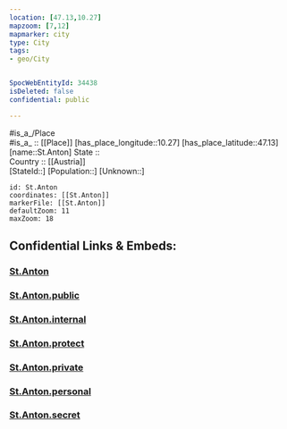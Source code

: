 ```yaml
---
location: [47.13,10.27] 
mapzoom: [7,12] 
mapmarker: city 
type: City
tags:
- geo/City


SpocWebEntityId: 34438
isDeleted: false
confidential: public

---
```

#is_a_/Place  
#is_a_ :: [[Place]] 
[has_place_longitude::10.27] 
[has_place_latitude::47.13] 
[name::St.Anton] 
State ::  
Country :: [[Austria]]  
[StateId::] 
[Population::] 
[Unknown::] 


```leaflet
id: St.Anton
coordinates: [[St.Anton]] 
markerFile: [[St.Anton]] 
defaultZoom: 11 
maxZoom: 18
```


## Confidential Links & Embeds: 

### [St.Anton](/_Standards/Earth/Continent/Europe/Europe~Central/Austria/Austrias_States/Tirol/City/St.Anton.md) 

### [St.Anton.public](/_public/Earth/Continent/Europe/Europe~Central/Austria/Austrias_States/Tirol/City/St.Anton.public.md) 

### [St.Anton.internal](/_internal/Earth/Continent/Europe/Europe~Central/Austria/Austrias_States/Tirol/City/St.Anton.internal.md) 

### [St.Anton.protect](/_protect/Earth/Continent/Europe/Europe~Central/Austria/Austrias_States/Tirol/City/St.Anton.protect.md) 

### [St.Anton.private](/_private/Earth/Continent/Europe/Europe~Central/Austria/Austrias_States/Tirol/City/St.Anton.private.md) 

### [St.Anton.personal](/_personal/Earth/Continent/Europe/Europe~Central/Austria/Austrias_States/Tirol/City/St.Anton.personal.md) 

### [St.Anton.secret](/_secret/Earth/Continent/Europe/Europe~Central/Austria/Austrias_States/Tirol/City/St.Anton.secret.md)

